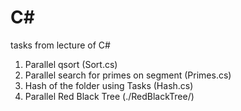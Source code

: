 # C#
tasks from lecture of C#
1. Parallel qsort (Sort.cs)
2. Parallel search for primes on segment (Primes.cs)
3. Hash of the folder using Tasks (Hash.cs)
4. Parallel Red Black Tree (./RedBlackTree/)
